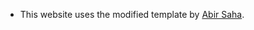 - This website uses the modified template by [Abir Saha](https://github.com/abirsh/abirsh.github.io).

